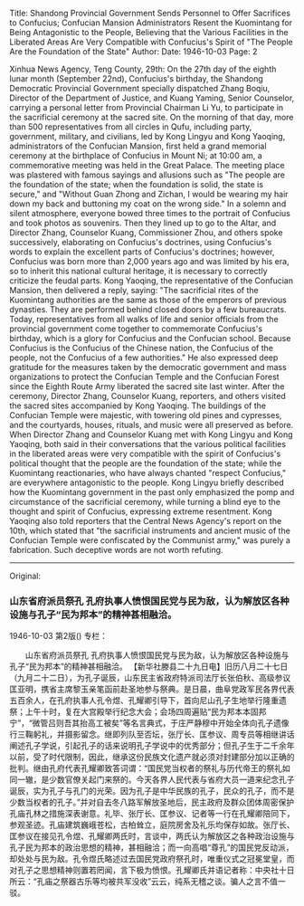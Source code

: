 Title: Shandong Provincial Government Sends Personnel to Offer Sacrifices to Confucius; Confucian Mansion Administrators Resent the Kuomintang for Being Antagonistic to the People, Believing that the Various Facilities in the Liberated Areas Are Very Compatible with Confucius's Spirit of "The People Are the Foundation of the State"
Author:
Date: 1946-10-03
Page: 2

Xinhua News Agency, Teng County, 29th: On the 27th day of the eighth lunar month (September 22nd), Confucius's birthday, the Shandong Democratic Provincial Government specially dispatched Zhang Boqiu, Director of the Department of Justice, and Kuang Yaming, Senior Counselor, carrying a personal letter from Provincial Chairman Li Yu, to participate in the sacrificial ceremony at the sacred site. On the morning of that day, more than 500 representatives from all circles in Qufu, including party, government, military, and civilians, led by Kong Lingyu and Kong Yaoqing, administrators of the Confucian Mansion, first held a grand memorial ceremony at the birthplace of Confucius in Mount Ni; at 10:00 am, a commemorative meeting was held in the Great Palace. The meeting place was plastered with famous sayings and allusions such as "The people are the foundation of the state; when the foundation is solid, the state is secure," and "Without Guan Zhong and Zichan, I would be wearing my hair down my back and buttoning my coat on the wrong side." In a solemn and silent atmosphere, everyone bowed three times to the portrait of Confucius and took photos as souvenirs. Then they lined up to go to the Altar, and Director Zhang, Counselor Kuang, Commissioner Zhou, and others spoke successively, elaborating on Confucius's doctrines, using Confucius's words to explain the excellent parts of Confucius's doctrines; however, Confucius was born more than 2,000 years ago and was limited by his era, so to inherit this national cultural heritage, it is necessary to correctly criticize the feudal parts. Kong Yaoqing, the representative of the Confucian Mansion, then delivered a reply, saying: "The sacrificial rites of the Kuomintang authorities are the same as those of the emperors of previous dynasties. They are performed behind closed doors by a few bureaucrats. Today, representatives from all walks of life and senior officials from the provincial government come together to commemorate Confucius's birthday, which is a glory for Confucius and the Confucian school. Because Confucius is the Confucius of the Chinese nation, the Confucius of the people, not the Confucius of a few authorities." He also expressed deep gratitude for the measures taken by the democratic government and mass organizations to protect the Confucian Temple and the Confucian Forest since the Eighth Route Army liberated the sacred site last winter. After the ceremony, Director Zhang, Counselor Kuang, reporters, and others visited the sacred sites accompanied by Kong Yaoqing. The buildings of the Confucian Temple were majestic, with towering old pines and cypresses, and the courtyards, houses, rituals, and music were all preserved as before. When Director Zhang and Counselor Kuang met with Kong Lingyu and Kong Yaoqing, both said in their conversations that the various political facilities in the liberated areas were very compatible with the spirit of Confucius's political thought that the people are the foundation of the state; while the Kuomintang reactionaries, who have always chanted "respect Confucius," are everywhere antagonistic to the people. Kong Lingyu briefly described how the Kuomintang government in the past only emphasized the pomp and circumstance of the sacrificial ceremony, while turning a blind eye to the thought and spirit of Confucius, expressing extreme resentment. Kong Yaoqing also told reporters that the Central News Agency's report on the 10th, which stated that "the sacrificial instruments and ancient music of the Confucian Temple were confiscated by the Communist army," was purely a fabrication. Such deceptive words are not worth refuting.



<hr /> 

Original: 


### 山东省府派员祭孔  孔府执事人愤恨国民党与民为敌，认为解放区各种设施与孔子“民为邦本”的精神甚相融洽。

1946-10-03
第2版()
专栏：

　　山东省府派员祭孔
    孔府执事人愤恨国民党与民为敌，认为解放区各种设施与孔子“民为邦本”的精神甚相融洽。
    【新华社滕县二十九日电】旧历八月二十七日（九月二十二日），为孔子诞辰，山东民主省政府特派司法厅长张伯秋、高级参议匡亚明，携省主席黎玉亲笔函前赴圣地参与祭典。是日晨，曲阜党政军民各界代表五百余人，在孔府执事人孔令煜、孔耀卿引导下，首向尼山孔子生地举行隆重遗祭；上午十时，复在大宫殿举行纪念大会；会场四周遍贴“民为邦本本固邦宁”，“微管吕则吾其抬高工被矣”等名言典式，于庄严静穆中开始全体向孔子遗像行三鞠躬礼，并摄影留念。继即列队至否坛，张厅长、匡参议、周专员等相继讲话阐述孔子学说，引起孔子的话来说明孔子学说中的优秀部分；但孔子生于二千余年以前，受了时代限制，因此，继承这份民族文化遗产就必须对封建部分加以正确的批判。继由孔府代表孔耀卿致答词谓：“国民党当权者的祭礼与历代帝王的祭礼如同一辙，是少数官僚关起门来祭的。今天各界人民代表与省府大员一道来纪念孔子诞辰，实为孔子与孔门的光荣。因为孔子是中华民族的孔子，民众的孔子，而不是少数当权者的孔子。”并对自去冬八路军解放圣地后，民主政府及群众团体周密保护孔庙孔林之措施深表谢意。礼毕、张厅长、匡参议、记者等一行在孔耀卿陪同下，参观圣迹。孔庙建筑巍峨苍松，古柏耸立，庭院房舍及礼乐均保存如故。张厅长、匡参议在接见孔令煜、孔耀卿两氏时，言谈中，两氏认为解放区之各种政治设施与孔子民为邦本的政治思想的精神，甚相融洽；而一向高唱“尊孔”的国民党反动派，却处处与民为敌。孔令煜氏略述过去国民党政府祭孔时，唯重仪式之冠冕堂皇，而对孔子之思想精神则置若罔闻，言下极为愤恨。孔耀卿氏并语记者称：中央社十日所云：“孔庙之祭器古乐等均被共军没收”云云，纯系无稽之谈。骗人之言不值一驳。
